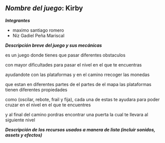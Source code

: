 ## ***Nombre del juego***: Kirby

 ***Integrantes***
 - maximo santiago romero 
 - Níz Gadiel Peña Mariscal
   
***Descripción breve del juego y sus mecánicas*** 

es un juego donde tienes que pasar diferentes obstaculos 

con mayor dificultades para pasar el nivel en el que te encuentras 

ayudandote con las plataformas y en el camino rrecoger las monedas

que estan en diferentes partes de el partes de el mapa las plataformas tienen diferentes propiedades 

como (oscilar, rebote, frail y fija), cada una de estas te ayudara para poder cruzar en el nivel en el que te encuentres 

y al final del camino pordras encontrar una puerta la cual te llevara al siguiente nivel 

***Descripción de los recursos usados a manera de lista (incluir sonidos, assets y efectos)***



 
